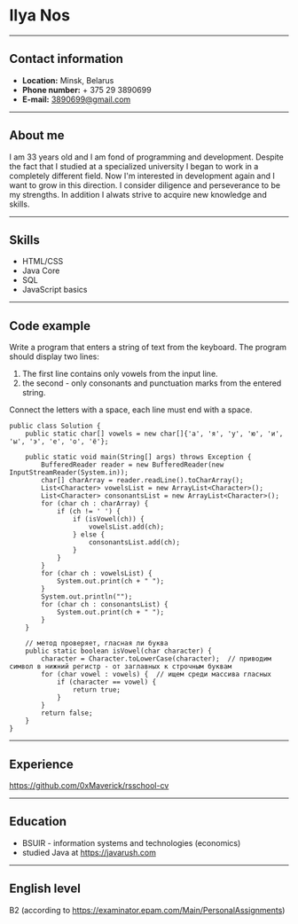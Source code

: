 # Ilya Nos
***
## Contact information
* **Location:** Minsk, Belarus
* **Phone number:** + 375 29 3890699
* **E-mail:** 3890699@gmail.com
***
## About me
I am 33 years old and I am fond of programming and development. Despite the fact that I studied at a specialized university I began to work in a completely different field. Now I'm interested in development again and I want to grow in this direction. I consider diligence and perseverance to be my strengths. In addition I alwats strive to acquire new knowledge and skills.
***
## Skills
* HTML/CSS
* Java Core
* SQL
* JavaScript basics
***
## Code example
Write a program that enters a string of text from the keyboard.
The program should display two lines:
1. The first line contains only vowels from the input line.
2. the second - only consonants and punctuation marks from the entered string.
   
Connect the letters with a space, each line must end with a space.
```
public class Solution {
    public static char[] vowels = new char[]{'а', 'я', 'у', 'ю', 'и', 'ы', 'э', 'е', 'о', 'ё'};

    public static void main(String[] args) throws Exception {
        BufferedReader reader = new BufferedReader(new InputStreamReader(System.in));
        char[] charArray = reader.readLine().toCharArray();
        List<Character> vowelsList = new ArrayList<Character>();
        List<Character> consonantsList = new ArrayList<Character>();
        for (char ch : charArray) {
            if (ch != ' ') {
                if (isVowel(ch)) {
                    vowelsList.add(ch);
                } else {
                    consonantsList.add(ch);
                }
            }
        }
        for (char ch : vowelsList) {
            System.out.print(ch + " ");
        }
        System.out.println("");
        for (char ch : consonantsList) {
            System.out.print(ch + " ");
        }
    }

    // метод проверяет, гласная ли буква
    public static boolean isVowel(char character) {
        character = Character.toLowerCase(character);  // приводим символ в нижний регистр - от заглавных к строчным буквам
        for (char vowel : vowels) {  // ищем среди массива гласных
            if (character == vowel) {
                return true;
            }
        }
        return false;
    }
}
```
***
## Experience
https://github.com/0xMaverick/rsschool-cv
***
## Education
* BSUIR - information systems and technologies (economics)
* studied Java at https://javarush.com
***
## English level
B2 (according to https://examinator.epam.com/Main/PersonalAssignments)

